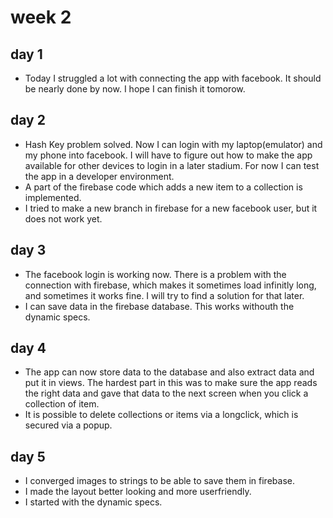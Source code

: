 # week 2

## day 1
- Today I struggled a lot with connecting the app with facebook. It should be nearly done by now. I hope I can finish it tomorow.

## day 2
- Hash Key problem solved. Now I can login with my laptop(emulator) and my phone into facebook. I will have to figure out how to make the app available for other devices to login in a later stadium. For now I can test the app in a developer environment.
- A part of the firebase code which adds a new item to a collection is implemented. 
- I tried to make a new branch in firebase for a new facebook user, but it does not work yet.

## day 3
- The facebook login is working now. There is a problem with the connection with firebase, which makes it sometimes load infinitly long, and sometimes it works fine. I will try to find a solution for that later.
- I can save data in the firebase database. This works withouth the dynamic specs.

## day 4
- The app can now store data to the database and also extract data and put it in views. The hardest part in this was to make sure the app reads the right data and gave that data to the next screen when you click a collection of item.
- It is possible to delete collections or items via a longclick, which is secured via a popup.

## day 5
- I converged images to strings to be able to save them in firebase.
- I made the layout better looking and more userfriendly.
- I started with the dynamic specs.
